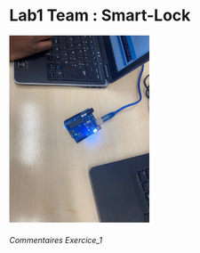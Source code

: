 <h1>Lab1 Team : <b>Smart-Lock</b></h1>

<img src="pictures/allumage_led.jpeg" width=50% height=20%/>

<p>
  <h6>Commentaires Exercice_1</h6>
</p>

